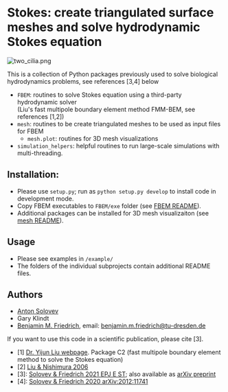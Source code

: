 # Stokes: create triangulated surface meshes and solve hydrodynamic Stokes equation

![two_cilia.png](../assets/two_cilia_small.png)

This is a collection of Python packages previously used to solve biological hydrodynamics problems, see references [3,4] below
- `FBEM`: routines to solve Stokes equation using a third-party hydrodynamic solver<br> (Liu's fast multipole boundary element method FMM-BEM, see references [1,2])
- `mesh`: routines to be create triangulated meshes to be used as input files for FBEM 
  - `mesh.plot`: routines for 3D mesh visualizations
- `simulation_helpers`: helpful routines to run large-scale simulations with multi-threading.

## Installation:
- Please use `setup.py`; run as `python setup.py develop` to install code in development mode.
- Copy FBEM executables to `FBEM/exe` folder (see [FBEM README](FBEM/README.md)).
- Additional packages can be installed for 3D mesh visualizaiton (see [mesh README](mesh/README.md)).

## Usage

- Please see examples in `/example/`
- The folders of the individual subprojects contain additional README files.

## Authors

- [Anton Solovev](https://github.com/icemtel)
- Gary Klindt
- [Benjamin M. Friedrich](https://cfaed.tu-dresden.de/friedrich-home), email: benjamin.m.friedrich@tu-dresden.de

If you want to use this code in a scientific publication, please cite [3].

- [1] [Dr. Yijun Liu webpage](https://www.yijunliu.com/). Package C2 (fast multipole boundary element method to solve the Stokes equation)
- [2] [Liu & Nishimura 2006](https://doi.org/10.1016/j.enganabound.2005.11.006)
- [3]: [Solovev & Friedrich 2021 EPJ E ST](https://link.springer.com/article/10.1140/epje/s10189-021-00016-x); 
       also available as [arXiv preprint](https://arxiv.org/abs/2010.08111) 
- [4]: [Solovev & Friedrich 2020 arXiv:2012:11741](https://arxiv.org/abs/2012.11741)
